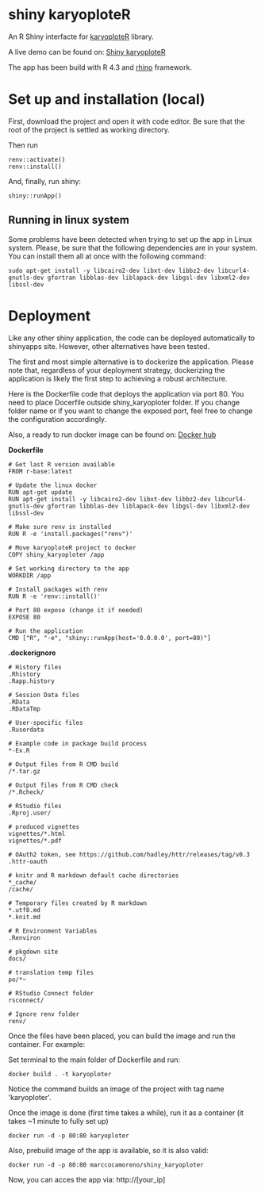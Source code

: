 # shiny karyoploteR

An R Shiny interfacte for <a href="http://bioconductor.org/packages/release/bioc/html/karyoploteR.html#:~:text=karyoploteR%20creates%20karyotype%20plots%20of,coordinates%20into%20the%20plot%20coordinates." target="_blank">karyoploteR</a> library.

A live demo can be found on: <a href="https://mcocam.shinyapps.io/karyo_1/" target="_blank">Shiny karyoploteR</a>

The app has been build with R 4.3 and <a href = "https://appsilon.github.io/rhino/" target = "_blank">rhino</a> framework.

# Set up and installation (local)

First, download the project and open it with code editor. Be sure that the root of the project is settled as working directory.

Then run 
```
renv::activate()
renv::install()
```
  
And, finally, run shiny:
```
shiny::runApp()
```

## Running in linux system

Some problems have been detected when trying to set up the app in Linux system. Please, be sure that the following dependencies are in your system. You can install them all at once with the following command:

```
sudo apt-get install -y libcairo2-dev libxt-dev libbz2-dev libcurl4-gnutls-dev gfortran libblas-dev liblapack-dev libgsl-dev libxml2-dev libssl-dev
```

# Deployment

Like any other shiny application, the code can be deployed automatically to shinyapps site.
However, other alternatives have been tested.

The first and most simple alternative is to dockerize the application. Please note that, regardless of your deployment strategy, dockerizing the application is likely the first step to achieving a robust architecture.

Here is the Dockerfile code that deploys the application via port 80. You need to place Docerfile outside shiny_karyoploter
folder. If you change folder name or if you want to change the exposed port, feel free to change the configuration accordingly.

Also, a ready to run docker image can be found on: <a href = 'https://hub.docker.com/r/marccocamoreno/shiny_karyoploter' target = '_blank'>Docker hub</a>

**Dockerfile**
```
# Get last R version available
FROM r-base:latest

# Update the linux docker
RUN apt-get update
RUN apt-get install -y libcairo2-dev libxt-dev libbz2-dev libcurl4-gnutls-dev gfortran libblas-dev liblapack-dev libgsl-dev libxml2-dev libssl-dev

# Make sure renv is installed
RUN R -e 'install.packages("renv")'

# Move karyoploteR project to docker
COPY shiny_karyoploter /app

# Set working directory to the app
WORKDIR /app

# Install packages with renv
RUN R -e 'renv::install()'

# Port 80 expose (change it if needed)
EXPOSE 80

# Run the application
CMD ["R", "-e", "shiny::runApp(host='0.0.0.0', port=80)"]
```

**.dockerignore**
```
# History files
.Rhistory
.Rapp.history

# Session Data files
.RData
.RDataTmp

# User-specific files
.Ruserdata

# Example code in package build process
*-Ex.R

# Output files from R CMD build
/*.tar.gz

# Output files from R CMD check
/*.Rcheck/

# RStudio files
.Rproj.user/

# produced vignettes
vignettes/*.html
vignettes/*.pdf

# OAuth2 token, see https://github.com/hadley/httr/releases/tag/v0.3
.httr-oauth

# knitr and R markdown default cache directories
*_cache/
/cache/

# Temporary files created by R markdown
*.utf8.md
*.knit.md

# R Environment Variables
.Renviron

# pkgdown site
docs/

# translation temp files
po/*~

# RStudio Connect folder
rsconnect/

# Ignore renv folder
renv/
```

Once the files have been placed, you can build the image and run the container. For example:

Set terminal to the main folder of Dockerfile and run:
```
docker build . -t karyoploter
```
Notice the command builds an image of the project with tag name 'karyoploter'.

Once the image is done (first time takes a while), run it as a container (it takes ~1 minute to fully set up)
```
docker run -d -p 80:80 karyoploter
```
Also, prebuild image of the app is available, so it is also valid:
```
docker run -d -p 80:80 marccocamoreno/shiny_karyoploter
```

Now, you can acces the app via: http://[your_ip]
